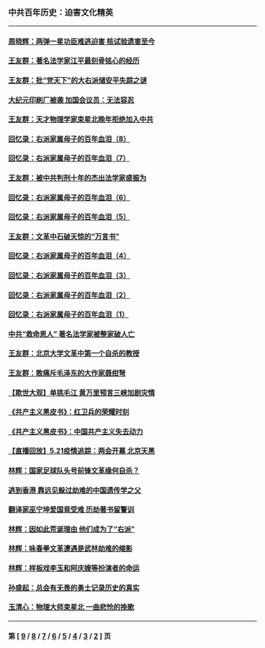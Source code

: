 ### 中共百年历史：迫害文化精英
---
#### [周晓辉：两弹一星功臣难逃迫害 核试验遗害至今](../../pages/nf1176111/n12974997.md?06040430) 
#### [王友群：著名法学家江平最刻骨铭心的经历](../../pages/nf1176111/n12970787.md?06040430) 
#### [王友群：批“党天下”的大右派储安平失踪之谜](../../pages/nf1176111/n12954229.md?06040430) 
#### [大纪元印刷厂被袭 加国会议员：无法容忍](../../pages/nf1176111/n12883028.md?06040430) 
#### [王友群：天才物理学家束星北晚年拒绝加入中共](../../pages/nf1176111/n12792913.md?06040430) 
#### [回忆录：右派家属母子的百年血泪（8）](../../pages/nf1176111/n12706196.md?06040430) 
#### [回忆录：右派家属母子的百年血泪（7）](../../pages/nf1176111/n12706191.md?06040430) 
#### [王友群：被中共判刑十年的杰出法学家盛振为](../../pages/nf1176111/n12706141.md?06040430) 
#### [回忆录：右派家属母子的百年血泪（6）](../../pages/nf1176111/n12698863.md?06040430) 
#### [回忆录：右派家属母子的百年血泪（5）](../../pages/nf1176111/n12692515.md?06040430) 
#### [王友群：文革中石破天惊的“万言书”](../../pages/nf1176111/n12690994.md?06040430) 
#### [回忆录：右派家属母子的百年血泪（4）](../../pages/nf1176111/n12686410.md?06040430) 
#### [回忆录：右派家属母子的百年血泪（3）](../../pages/nf1176111/n12683820.md?06040430) 
#### [回忆录：右派家属母子的百年血泪（2）](../../pages/nf1176111/n12679738.md?06040430) 
#### [回忆录：右派家属母子的百年血泪（1）](../../pages/nf1176111/n12678112.md?06040430) 
#### [中共“救命恩人” 著名法学家被整家破人亡](../../pages/nf1176111/n12658168.md?06040430) 
#### [王友群：北京大学文革中第一个自杀的教授](../../pages/nf1176111/n12632697.md?06040430) 
#### [王友群：敢痛斥毛泽东的大作家聂绀弩](../../pages/nf1176111/n12384788.md?06040430) 
#### [【欺世大观】单挑毛江 黄万里预言三峡加剧灾情](../../pages/nf1176111/n12357101.md?06040430) 
#### [《共产主义黑皮书》：红卫兵的荣耀时刻](../../pages/nf1176111/n12190329.md?06040430) 
#### [《共产主义黑皮书》：中国共产主义失去动力](../../pages/nf1176111/n12168749.md?06040430) 
#### [【直播回放】5.21疫情追踪：两会开幕 北京天黑](../../pages/nf1176111/n12126358.md?06040430) 
#### [林辉：国家足球队头号前锋文革缘何自杀？](../../pages/nf1176111/n11648921.md?06040430) 
#### [逃到香港 靠远见躲过劫难的中国遗传学之父](../../pages/nf1176111/n11535984.md?06040430) 
#### [翻译家巫宁坤爱国竟受难 历劫著书留警训](../../pages/nf1176111/n11478084.md?06040430) 
#### [林辉：因如此荒诞理由 他们成为了“右派”](../../pages/nf1176111/n11070799.md?06040430) 
#### [林辉：咏春拳文革遭遇是武林劫难的缩影](../../pages/nf1176111/n11042647.md?06040430) 
#### [林辉：样板戏李玉和阿庆嫂等扮演者的命运](../../pages/nf1176111/n11034634.md?06040430) 
#### [孙盛起：总会有无畏的勇士记录历史的真实](../../pages/nf1176111/n11027279.md?06040430) 
#### [玉清心：物理大师束星北 一曲悲怆的挽歌](../../pages/nf1176111/n11022591.md?06040430) 

---
#### 第 [ [9](./9.md?06040430) / [8](./8.md?06040430) / [7](./7.md?06040430) / [6](./6.md?06040430) / [5](./5.md?06040430) / [4](./4.md?06040430) / [3](./3.md?06040430) / [2](./2.md?06040430) ] 页
